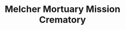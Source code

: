 ---
title: "Melcher Mortuary Mission Crematory"
url: /mesa/melcher-mortuary-mission-crematory/
shop: funeral directors
---